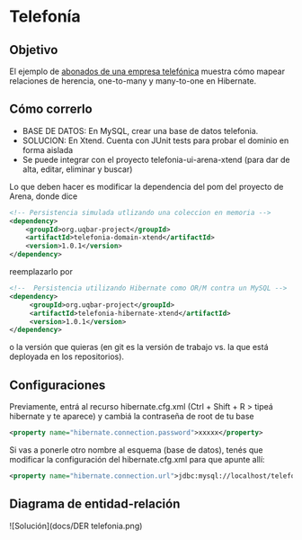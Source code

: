 # Telefonía

## Objetivo
El ejemplo de [abonados de una empresa telefónica](https://sites.google.com/site/utndesign/material/guia-de-ejercicios/guia-modelado-datos/orm_telefonia) muestra cómo mapear relaciones de herencia, one-to-many y many-to-one en Hibernate.

## Cómo correrlo

* BASE DE DATOS: En MySQL, crear una base de datos telefonia.
* SOLUCION: En Xtend. Cuenta con JUnit tests para probar el dominio en forma aislada
 * Se puede integrar con el proyecto telefonia-ui-arena-xtend (para dar de alta, editar, eliminar y buscar)

Lo que deben hacer es modificar la dependencia del pom del proyecto de Arena, donde dice

``` xml
<!-- Persistencia simulada utlizando una coleccion en memoria -->
<dependency>
    <groupId>org.uqbar-project</groupId>
    <artifactId>telefonia-domain-xtend</artifactId>
    <version>1.0.1</version>
</dependency>
```

 reemplazarlo por

``` xml
<!--  Persistencia utilizando Hibernate como OR/M contra un MySQL -->
<dependency>
     <groupId>org.uqbar-project</groupId>
     <artifactId>telefonia-hibernate-xtend</artifactId>
     <version>1.0.1</version>
</dependency>
```

o la versión que quieras (en git es la versión de trabajo vs. la que está deployada en los repositorios).

## Configuraciones
Previamente, entrá al recurso hibernate.cfg.xml (Ctrl + Shift + R > tipeá hibernate y te aparece) y 
cambiá la contraseña de root de tu base

``` xml
<property name="hibernate.connection.password">xxxxx</property>
```

Si vas a ponerle otro nombre al esquema (base de datos), tenés que modificar la configuración del hibernate.cfg.xml 
para que apunte allí:

``` xml
<property name="hibernate.connection.url">jdbc:mysql://localhost/telefonia</property>
```

## Diagrama de entidad-relación

![Solución](docs/DER telefonia.png)
